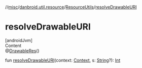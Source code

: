 //[misc](../../../index.md)/[danbroid.util.resource](../index.md)/[ResourceUtils](index.md)/[resolveDrawableURI](resolve-drawable-u-r-i.md)



# resolveDrawableURI  
[androidJvm]  
Content  
@[DrawableRes](https://developer.android.com/reference/kotlin/androidx/annotation/DrawableRes.html)()  
  
fun [resolveDrawableURI](resolve-drawable-u-r-i.md)(context: [Context](https://developer.android.com/reference/kotlin/android/content/Context.html), s: [String](https://kotlinlang.org/api/latest/jvm/stdlib/kotlin/-string/index.html)?): [Int](https://kotlinlang.org/api/latest/jvm/stdlib/kotlin/-int/index.html)  




